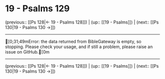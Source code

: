 # 19 - Psalms 129

(previous:: [[Ps 128|← 19 - Psalms 128]]) | (up:: [[19 - Psalms]]) | (next:: [[Ps 130|19 - Psalms 130 →]])

***
[0;31;49mError: the data returned from BibleGateway is empty, so stopping. Please check your usage, and if still a problem, please raise an issue on GitHub.[0m

***

(previous:: [[Ps 128|← 19 - Psalms 128]]) | (up:: [[19 - Psalms]]) | (next:: [[Ps 130|19 - Psalms 130 →]])
